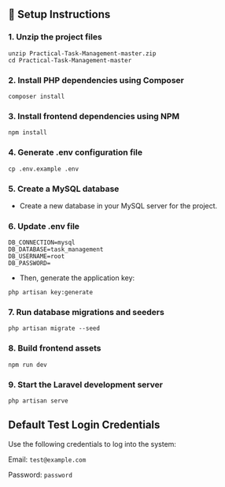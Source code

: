 ## 📑 Setup Instructions


### 1. Unzip the project files

```
unzip Practical-Task-Management-master.zip
cd Practical-Task-Management-master
```

### 2. Install PHP dependencies using Composer

```
composer install
```

### 3. Install frontend dependencies using NPM

```
npm install
```

### 4. Generate .env configuration file

```
cp .env.example .env
```

### 5. Create a MySQL database
- Create a new database in your MySQL server for the project.

### 6. Update .env file
```
DB_CONNECTION=mysql
DB_DATABASE=task_management
DB_USERNAME=root
DB_PASSWORD=
```
- Then, generate the application key:
```
php artisan key:generate
```

### 7. Run database migrations and seeders
```
php artisan migrate --seed
```

### 8. Build frontend assets
```
npm run dev
```

### 9. Start the Laravel development server
```
php artisan serve
```

## Default Test Login Credentials

Use the following credentials to log into the system:

Email: ``test@example.com``

Password: ``password``